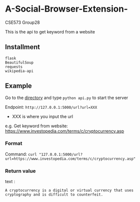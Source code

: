 # A-Social-Browser-Extension-
CSE573 Group28

This is the api to get keyword from a website
## Installment
```
flask
BeautifulSoup
requests
wikipedia-api
```
## Example
Go to the [directory](./mining/) and type `python api.py` to start the server

Endpoint: `http://127.0.0.1:5000/url?url=XXX`
- XXX is where you input the url

e.g. Get keyword from website: https://www.investopedia.com/terms/c/cryptocurrency.asp

### Format
Command: `curl "127.0.0.1:5000/url?url=https://www.investopedia.com/terms/c/cryptocurrency.asp"`
### Return value
text :
```
A cryptocurrency is a digital or virtual currency that uses cryptography and is difficult to counterfeit.
```
